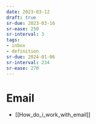 ```yaml
---
date: 2023-03-12
draft: true
sr-due: 2023-03-16
sr-ease: 250
sr-interval: 3
tags:
- inbox
- definition
sr-due: 2024-01-06
sr-interval: 234
sr-ease: 270
---
```


# Email

- [[How_do_i_work_with_email]]
